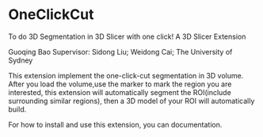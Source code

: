 # OneClickCut
To do 3D Segmentation in 3D Slicer with one click!
A 3D Slicer Extension

Guoqing Bao
Supervisor: Sidong Liu; Weidong Cai;
The University of Sydney


This extension implement the one-click-cut segmentation in 3D volume. After you load the volume,use the marker to mark the region you are interested, this extension will automatically segment the ROI(include surrounding similar regions), then a 3D model of your ROI will automatically build.

For how to install and use this extension, you can documentation.
